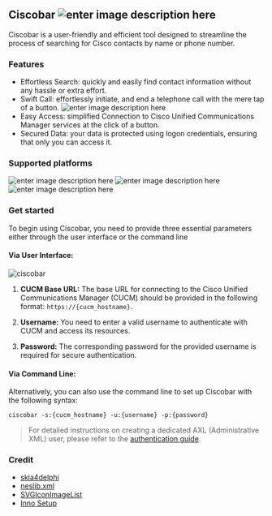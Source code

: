 ## Ciscobar ![enter image description here](https://img.shields.io/static/v1?label=release&message=1.0&color=silver)
Ciscobar is a user-friendly and efficient tool designed to streamline the process of searching for Cisco contacts by name or phone number.
### Features
 - Effortless Search: quickly and easily find contact information without any hassle or extra effort.
 - Swift Call: effortlessly initiate, and end a telephone call with the mere tap of a button. ![enter image description here](https://img.shields.io/badge/soon-silver)
 - Easy Access: simplified Connection to Cisco Unified Communications Manager services at the click of a button.
 - Secured Data: your data is protected using logon credentials, ensuring that only you can access it.
### Supported platforms
![enter image description here](https://img.shields.io/static/v1?label=Windows&message=available&color=silver&style=for-the-badge&logo=windows&logoColor=white)
![enter image description here](https://img.shields.io/static/v1?label=Mac%20OS&message=soon&color=silver&style=for-the-badge&logo=apple&logoColor=white)
![enter image description here](https://img.shields.io/static/v1?label=Linux&message=soon&color=silver&style=for-the-badge&logo=linux&logoColor=white)
### Get started
To begin using Ciscobar, you need to provide three essential parameters either through the user interface or the command line
#### Via User Interface:

![ciscobar](https://github.com/abdelbenbaha/ciscobar/assets/45561892/e8213100-062b-469e-b123-e05bc784ff23)

1.  **CUCM Base URL:** The base URL for connecting to the Cisco Unified Communications Manager (CUCM) should be provided in the following format: `https://{cucm_hostname}`.
    
2.  **Username:** You need to enter a valid username to authenticate with CUCM and access its resources.
    
3.  **Password:** The corresponding password for the provided username is required for secure authentication.

#### Via Command Line:

Alternatively, you can also use the command line to set up Ciscobar with the following syntax:

    ciscobar -s:{cucm_hostname} -u:{username} -p:{password}


 > For detailed instructions on creating a dedicated AXL (Administrative XML) user, please refer to the [authentication guide](https://developer.cisco.com/docs/axl/#!authentication).

### Credit

 - [skia4delphi](https://github.com/skia4delphi)
 - [neslib.xml](https://github.com/neslib/Neslib.Xml)
 - [SVGIconImageList](https://github.com/EtheaDev/SVGIconImageList)
 - [Inno Setup](https://jrsoftware.org/isinfo.php)

